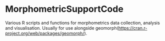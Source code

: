 MorphometricSupportCode
=======================

Various R scripts and functions for morphometrics data collection, analysis and visualisation.
Usually for use alongside geomorph(https://cran.r-project.org/web/packages/geomorph/).
